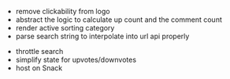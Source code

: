 <!-- - restructure file tree -->
- remove clickability from logo
- abstract the logic to calculate up count and the comment count
- render active sorting category
- parse search string to interpolate into url api properly
<!-- - move images into component folders -->
- throttle search
- simplify state for upvotes/downvotes
- host on Snack